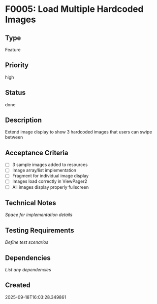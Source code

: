 # F0005: Load Multiple Hardcoded Images

## Type
Feature

## Priority
high

## Status
done

## Description
Extend image display to show 3 hardcoded images that users can swipe between

## Acceptance Criteria
- [ ] 3 sample images added to resources
- [ ] Image array/list implementation
- [ ] Fragment for individual image display
- [ ] Images load correctly in ViewPager2
- [ ] All images display properly fullscreen

## Technical Notes
_Space for implementation details_

## Testing Requirements
_Define test scenarios_

## Dependencies
_List any dependencies_

## Created
2025-09-18T16:03:28.349861

